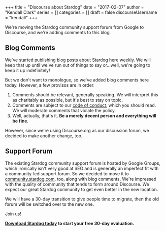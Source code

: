 +++
title = "Discourse about Stardog"
date = "2017-02-07"
author = "Kendall Clark"
series = []
categories = []
draft = false
discourseUsername = "kendall"
+++

We're moving the Stardog community support forum from Google to Discourse, and
we're adding comments to this blog. <!--more-->

## Blog Comments

We've started publishing blog posts about Stardog here weekly. We will keep that
up until we've run out of things to say or...well, we're going to keep it up
indefinitely!

But we don't want to monologue, so we've added blog comments here today.
However, a few provisos are in order:

1. Comments should be relevant, generally speaking. We will interpret this as
   charitably as possible, but it's best to stay on topic.
1. Comments are subject to
   our
   [code of conduct](https://community.stardog.com/t/stardog-community-code-of-conduct/27),
   which you should read. We will moderate comments that violate the policy.
1. Well, actually, that's it. **Be a merely decent person and everything will be fine.**

However, since we're using Discourse.org as our discussion forum, we decided to
make another change, too.

## Support Forum

The existing Stardog community support forum is hosted by Google Groups, which
ironically isn't very good at SEO and is generally an imperfect fit with a
community-led support forum. So we decided to move it
to [community.stardog.com](https://community.stardog.com/), too, along with blog
comments. We're impressed with the quality of community that tends to form
around Discourse. We expect our great Stardog community to get even better in
the new location.

We will have a 30-day transition to give people time to migrate, then the old
forum will be switched over to the new one.

Join us!

**[Download Stardog today](http://stardog.com/) to start your free 30-day
evaluation.**
